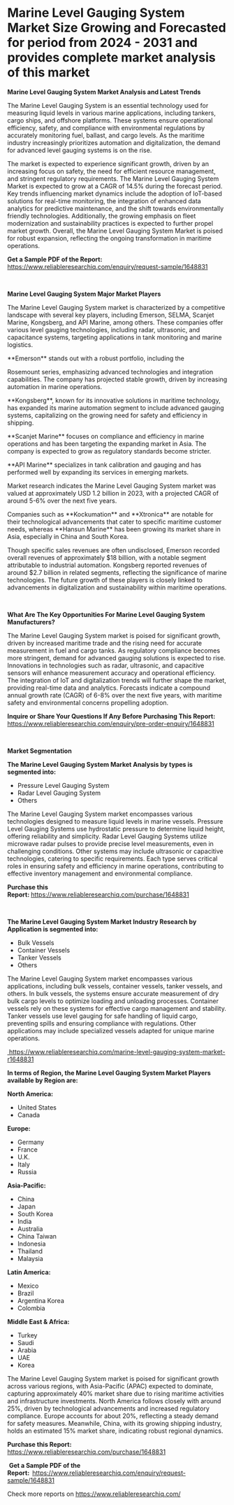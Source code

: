 <p><h1>Marine Level Gauging System Market Size Growing and Forecasted for period from 2024 - 2031 and provides complete market analysis of this market</h1></p><p><strong>Marine Level Gauging System Market Analysis and Latest Trends</strong></p>
<p><p>The Marine Level Gauging System is an essential technology used for measuring liquid levels in various marine applications, including tankers, cargo ships, and offshore platforms. These systems ensure operational efficiency, safety, and compliance with environmental regulations by accurately monitoring fuel, ballast, and cargo levels. As the maritime industry increasingly prioritizes automation and digitalization, the demand for advanced level gauging systems is on the rise.</p><p>The market is expected to experience significant growth, driven by an increasing focus on safety, the need for efficient resource management, and stringent regulatory requirements. The Marine Level Gauging System Market is expected to grow at a CAGR of 14.5% during the forecast period. Key trends influencing market dynamics include the adoption of IoT-based solutions for real-time monitoring, the integration of enhanced data analytics for predictive maintenance, and the shift towards environmentally friendly technologies. Additionally, the growing emphasis on fleet modernization and sustainability practices is expected to further propel market growth. Overall, the Marine Level Gauging System Market is poised for robust expansion, reflecting the ongoing transformation in maritime operations.</p></p>
<p><strong>Get a Sample PDF of the Report:&nbsp;</strong> <a href="https://www.reliableresearchiq.com/enquiry/request-sample/1648831?utm_campaign=1140&utm_medium=2&utm_source=Github&utm_content=ia&utm_term=29122024&utm_id=marine-level-gauging-system">https://www.reliableresearchiq.com/enquiry/request-sample/1648831</a></p>
<p>&nbsp;</p>
<p><strong>Marine Level Gauging System Major Market Players</strong></p>
<p><p>The Marine Level Gauging System market is characterized by a competitive landscape with several key players, including Emerson, SELMA, Scanjet Marine, Kongsberg, and API Marine, among others. These companies offer various level gauging technologies, including radar, ultrasonic, and capacitance systems, targeting applications in tank monitoring and marine logistics.</p><p>**Emerson** stands out with a robust portfolio, including the</p><p>Rosemount series, emphasizing advanced technologies and integration capabilities. The company has projected stable growth, driven by increasing automation in marine operations. </p><p>**Kongsberg**, known for its innovative solutions in maritime technology, has expanded its marine automation segment to include advanced gauging systems, capitalizing on the growing need for safety and efficiency in shipping.</p><p>**Scanjet Marine** focuses on compliance and efficiency in marine operations and has been targeting the expanding market in Asia. The company is expected to grow as regulatory standards become stricter.</p><p>**API Marine** specializes in tank calibration and gauging and has performed well by expanding its services in emerging markets. </p><p>Market research indicates the Marine Level Gauging System market was valued at approximately USD 1.2 billion in 2023, with a projected CAGR of around 5-6% over the next five years. </p><p>Companies such as **Kockumation** and **Xtronica** are notable for their technological advancements that cater to specific maritime customer needs, whereas **Hansun Marine** has been growing its market share in Asia, especially in China and South Korea.</p><p>Though specific sales revenues are often undisclosed, Emerson recorded overall revenues of approximately $18 billion, with a notable segment attributable to industrial automation. Kongsberg reported revenues of around $2.7 billion in related segments, reflecting the significance of marine technologies. The future growth of these players is closely linked to advancements in digitalization and sustainability within maritime operations.</p></p>
<p>&nbsp;</p>
<p><strong>What Are The Key Opportunities For Marine Level Gauging System Manufacturers?</strong></p>
<p><p>The Marine Level Gauging System market is poised for significant growth, driven by increased maritime trade and the rising need for accurate measurement in fuel and cargo tanks. As regulatory compliance becomes more stringent, demand for advanced gauging solutions is expected to rise. Innovations in technologies such as radar, ultrasonic, and capacitive sensors will enhance measurement accuracy and operational efficiency. The integration of IoT and digitalization trends will further shape the market, providing real-time data and analytics. Forecasts indicate a compound annual growth rate (CAGR) of 6-8% over the next five years, with maritime safety and environmental concerns propelling adoption.</p></p>
<p><strong>Inquire or Share Your Questions If Any Before Purchasing This Report:</strong> <a href="https://www.reliableresearchiq.com/enquiry/pre-order-enquiry/1648831?utm_campaign=1140&utm_medium=2&utm_source=Github&utm_content=ia&utm_term=29122024&utm_id=marine-level-gauging-system">https://www.reliableresearchiq.com/enquiry/pre-order-enquiry/1648831</a></p>
<p>&nbsp;</p>
<p><strong>Market Segmentation</strong></p>
<p><strong>The Marine Level Gauging System Market Analysis by types is segmented into:</strong></p>
<p><ul><li>Pressure Level Gauging System</li><li>Radar Level Gauging System</li><li>Others</li></ul></p>
<p><p>The Marine Level Gauging System market encompasses various technologies designed to measure liquid levels in marine vessels. Pressure Level Gauging Systems use hydrostatic pressure to determine liquid height, offering reliability and simplicity. Radar Level Gauging Systems utilize microwave radar pulses to provide precise level measurements, even in challenging conditions. Other systems may include ultrasonic or capacitive technologies, catering to specific requirements. Each type serves critical roles in ensuring safety and efficiency in marine operations, contributing to effective inventory management and environmental compliance.</p></p>
<p><strong>Purchase this Report:&nbsp;</strong><a href="https://www.reliableresearchiq.com/purchase/1648831?utm_campaign=1140&utm_medium=2&utm_source=Github&utm_content=ia&utm_term=29122024&utm_id=marine-level-gauging-system">https://www.reliableresearchiq.com/purchase/1648831</a></p>
<p>&nbsp;</p>
<p><strong>The Marine Level Gauging System Market Industry Research by Application is segmented into:</strong></p>
<p><ul><li>Bulk Vessels</li><li>Container Vessels</li><li>Tanker Vessels</li><li>Others</li></ul></p>
<p><p>The Marine Level Gauging System market encompasses various applications, including bulk vessels, container vessels, tanker vessels, and others. In bulk vessels, the systems ensure accurate measurement of dry bulk cargo levels to optimize loading and unloading processes. Container vessels rely on these systems for effective cargo management and stability. Tanker vessels use level gauging for safe handling of liquid cargo, preventing spills and ensuring compliance with regulations. Other applications may include specialized vessels adapted for unique marine operations.</p></p>
<p><a href="https://www.reliableresearchiq.com/marine-level-gauging-system-market-r1648831?utm_campaign=1140&utm_medium=2&utm_source=Github&utm_content=ia&utm_term=29122024&utm_id=marine-level-gauging-system">&nbsp;https://www.reliableresearchiq.com/marine-level-gauging-system-market-r1648831</a></p>
<p><strong>In terms of Region, the Marine Level Gauging System Market Players available by Region are:</strong></p>
<p>
    <p> <strong> North America: </strong>
        <ul>
            <li>United States</li>
            <li>Canada</li>
        </ul>
        </p> 
    <p> <strong> Europe: </strong>
        <ul>
            <li>Germany</li>
            <li>France</li>
            <li>U.K.</li>
            <li>Italy</li>
            <li>Russia</li>
        </ul>
        </p> 
    <p> <strong> Asia-Pacific: </strong>
        <ul>
            <li>China</li>
            <li>Japan</li>
            <li>South Korea</li>
            <li>India</li>
            <li>Australia</li>
            <li>China Taiwan</li>
            <li>Indonesia</li>
            <li>Thailand</li>
            <li>Malaysia</li>
        </ul>
        </p> 
    <p> <strong> Latin America: </strong>
        <ul>
            <li>Mexico</li>
            <li>Brazil</li>
            <li>Argentina Korea</li>
            <li>Colombia</li>
        </ul>
        </p> 
    <p> <strong> Middle East & Africa: </strong>
        <ul>
            <li>Turkey</li>
            <li>Saudi</li>
            <li>Arabia</li>
            <li>UAE</li>
            <li>Korea</li>
        </ul>
    </p>
    </p>
<p><p>The Marine Level Gauging System market is poised for significant growth across various regions, with Asia-Pacific (APAC) expected to dominate, capturing approximately 40% market share due to rising maritime activities and infrastructure investments. North America follows closely with around 25%, driven by technological advancements and increased regulatory compliance. Europe accounts for about 20%, reflecting a steady demand for safety measures. Meanwhile, China, with its growing shipping industry, holds an estimated 15% market share, indicating robust regional dynamics.</p></p>
<p><strong>Purchase this Report: </strong><a href="https://www.reliableresearchiq.com/purchase/1648831?utm_campaign=1140&utm_medium=2&utm_source=Github&utm_content=ia&utm_term=29122024&utm_id=marine-level-gauging-system">https://www.reliableresearchiq.com/purchase/1648831</a></p>
<p>&nbsp;<strong>Get a Sample PDF of the Report:&nbsp;&nbsp;</strong><a href="https://www.reliableresearchiq.com/enquiry/request-sample/1648831?utm_campaign=1140&utm_medium=2&utm_source=Github&utm_content=ia&utm_term=29122024&utm_id=marine-level-gauging-system">https://www.reliableresearchiq.com/enquiry/request-sample/1648831</a></p>
<p><strong></strong></p>
<p>Check more reports on <a href="https://www.reliableresearchiq.com/?utm_campaign=1140&utm_medium=2&utm_source=Github&utm_content=ia&utm_term=29122024&utm_id=marine-level-gauging-system">https://www.reliableresearchiq.com/</a></p>